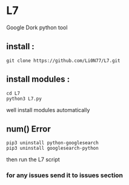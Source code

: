 # L7
Google Dork python tool

## install :
```
git clone https://github.com/Li0N77/L7.git
```

## install modules :
```
cd L7
python3 L7.py
```
well install modules automatically

## num() Error
```
pip3 uninstall python-googlesearch
pip3 uninstall googlesearch-python
```
then run the L7 script

### for any issues send it to issues section
